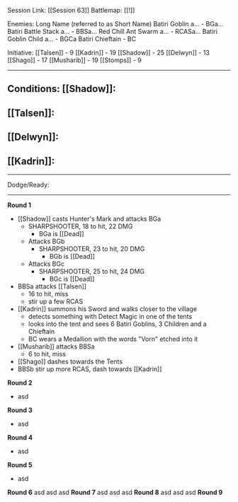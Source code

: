 Session Link:
[[Session 63]]
Battlemap:
[[!]]

Enemies:
Long Name (referred to as Short Name)
Batiri Goblin a... - BGa...
Batiri Battle Stack a... - BBSa...
Red Chill Ant Swarm a... - RCASa...
Batiri Goblin Child a... - BGCa
Batiri Chieftain - BC

Initiative:
[[Talsen]] - 9
[[Kadrin]] - 19
[[Shadow]] - 25
[[Delwyn]] - 13
[[Shago]] - 17
[[Musharib]] - 19
[[Stomps]] - 9

---
Conditions:
[[Shadow]]:
- 

[[Talsen]]:
- 

[[Delwyn]]:
- 

[[Kadrin]]:
- 
---
Dodge/Ready:

---
**Round 1**
- [[Shadow]] casts Hunter's Mark and attacks BGa
	- SHARPSHOOTER, 18 to hit, 22 DMG
		- BGa is [[Dead]]
	- Attacks BGb
		- SHARPSHOOTER, 23 to hit, 20 DMG
			- BGb is [[Dead]]
	- Attacks BGc
		- SHARPSHOOTER, 25 to hit, 24 DMG
			- BGc is [[Dead]]
- BBSa attacks [[Talsen]]
	- 16 to hit, miss
	- stir up a few RCAS
- [[Kadrin]] summons his Sword and walks closer to the village
	- detects something with Detect Magic in one of the tents
	- looks into the tent and sees 6 Batiri Goblins, 3 Children and a Chieftain
	- BC wears a Medallion with the words "Vorn" etched into it
- [[Musharib]] attacks BBSa
	- 6 to hit, miss
- [[Shago]] dashes towards the Tents
- BBSb stir up more RCAS, dash towards [[Kadrin]]

**Round 2**
- asd

**Round 3**
- asd

**Round 4**
- asd

**Round 5**
- asd

**Round 6**
asd
asd
asd
**Round 7**
asd
asd
asd
**Round 8**
asd
asd
asd
**Round 9**
